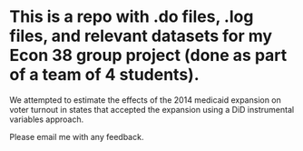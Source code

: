 # This is a repo with .do files, .log files, and relevant datasets for my Econ 38 group project (done as part of a team of 4 students).

We attempted to estimate the effects of the 2014 medicaid expansion on voter turnout in states that accepted the expansion using a DiD instrumental variables approach.

Please email me with any feedback.
